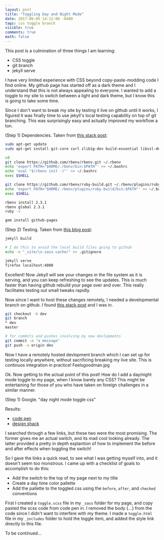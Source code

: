 ```yaml
---
layout: post
title: "Toggling Day and Night Mode"
date: 2017-06-05 14:12:00 -0400
tags: css toggle branch
visible: true
comments: true
math: false
---
```


This post is a culmination of three things I am learning:
- CSS toggle
- git branch
- jekyll serve

I have very limited experience with CSS beyond copy-paste-modding code I find online. My github page has started off as a dark theme and I understand that this is not always appealing to everyone. I wanted to add a toggle to my site to switch between a light and dark theme, but I know this is going to take some time.

Since I don't want to break my site by testing it live on github until it works, I figured it was finally time to use jekyll's local testing capability on top of git branching. This was surprisingly easy and actually improved my workflow a ton.


(Step 1) Dependencies. Taken from <a href="https://stackoverflow.com/a/26595869/3454650">this stack post</a>:

```bash
sudo apt-get update
sudo apt-get install git-core curl zlib1g-dev build-essential libssl-dev libreadline-dev libyaml-dev libsqlite3-dev sqlite3 libxml2-dev libxslt1-dev libcurl4-openssl-dev python-software-properties libffi-dev

cd
git clone https://github.com/rbenv/rbenv.git ~/.rbenv
echo 'export PATH="$HOME/.rbenv/bin:$PATH"' >> ~/.bashrc
echo 'eval "$(rbenv init -)"' >> ~/.bashrc
exec $SHELL

git clone https://github.com/rbenv/ruby-build.git ~/.rbenv/plugins/ruby-build
echo 'export PATH="$HOME/.rbenv/plugins/ruby-build/bin:$PATH"' >> ~/.bashrc
exec $SHELL

rbenv install 2.3.1
rbenv global 2.3.1
ruby -v

gem install github-pages
```

(Step 2) Testing. Taken from <a href="http://kbroman.org/simple_site/pages/local_test.html">this blog post</a>:
```bash
jekyll build

# I do this to avoid the local build files going to github
echo -e "_site/\n.sass-cache/" >> .gitignore

jekyll serve
firefox localhost:4000
```

Excellent! Now Jekyll will see your changes in the file system as it is serving, and you can keep refreshing to see the updates. This is much faster than having github rebuild your page over and over. This really facilitates testing out small tweaks rapidly.


Now since I want to host these changes remotely, I needed a developmental branch on github. I found <a href="https://stackoverflow.com/questions/2765421/how-do-i-push-a-new-local-branch-to-a-remote-git-repository-and-track-it-too">this stack post</a> and I was in.

```bash
git checkout -b dev
git branch
* dev
master

# for commits and pushes involving my new devlopments
git commit -m "a message"
git push -u origin dev
```

Now I have a remotely hosted devlopment branch which I can set up for testing locally anywhere, without sacrificing breaking my live site. This is continuos integration in practice! Feelsgoodman.jpg


Ok. Now getting to the actual point of this post! How do I add a day/night mode toggle to my page, when I know barely any CSS? This might be entertaining for those of you who have taken on foreign challenges in a similar manner.

(Step 1) Google.
"day night mode toggle css"

Results:
 - <a href="https://codepen.io/jsndks/pen/qEXzOQ">code pen</a>
 - <a href="https://designshack.net/articles/css/lightsoff/">design shack</a>

I searched through a few links, but these two were the most promising. The former gives me an actual switch, and its mad cool looking already. The latter provided a pretty in depth explantion of how to implement the before and after effects when toggling the switch!

So I gave the links a quick read, to see what I was getting myself into, and it doesn't seem too monstrous. I came up with a checklist of goals to accomplish to do this:

 - Add the switch to the top of my page next to my title
 - Create a day time color pallette
 - Add the pallette to the toggled css using the `before`, `after`, and `checked` conventions


First I created a `toggle.scss` file in my `_sass` folder for my page, and copy pasted the scss code from code pen in. I removed the body {...} from the code since I didn't want to interfere with my theme. I made a `toggle.html` file in my `_includes` folder to hold the toggle item, and added the style link directly to this file.




To be continued...
